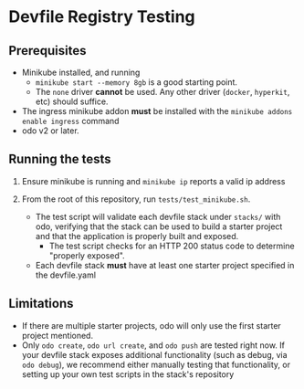 # Devfile Registry Testing

## Prerequisites

- Minikube installed, and running
  - `minikube start --memory 8gb` is a good starting point.
  - The `none` driver **cannot** be used. Any other driver (`docker`, `hyperkit`, etc) should suffice.
- The ingress minikube addon **must** be installed with the `minikube addons enable ingress` command
- odo v2 or later.

## Running the tests

1) Ensure minikube is running and `minikube ip` reports a valid ip address

2) From the root of this repository, run `tests/test_minikube.sh`. 
  
    - The test script will validate each devfile stack under `stacks/` with odo, verifying that the stack can be used to build a starter project and that the application is properly built and exposed. 
       - The test script checks for an HTTP 200 status code to determine "properly exposed".
    - Each devfile stack **must** have at least one starter project specified in the devfile.yaml


## Limitations

- If there are multiple starter projects, odo will only use the first starter project mentioned.
- Only `odo create`,  `odo url create`, and `odo push` are tested right now. If your devfile stack exposes additional functionality (such as debug, via `odo debug`), we recommend either manually testing that functionality, or setting up your own test scripts in the stack's repository